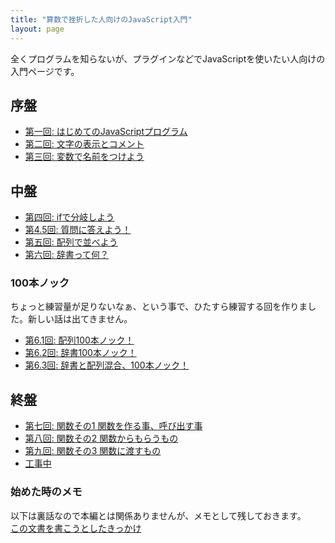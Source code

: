 ```yaml
---
title: "算数で挫折した人向けのJavaScript入門"
layout: page
---
```


全くプログラムを知らないが、プラグインなどでJavaScriptを使いたい人向けの入門ページです。

## 序盤

- [第一回: はじめてのJavaScriptプログラム](ch1.md)
- [第二回: 文字の表示とコメント](ch2.md)
- [第三回: 変数で名前をつけよう](ch3.md)

## 中盤

- [第四回: ifで分岐しよう](ch4.md)
- [第4.5回: 質問に答えよう！](ch4_5.md)
- [第五回: 配列で並べよう](ch5.md)
- [第六回: 辞書って何？](ch6.md)

### 100本ノック

ちょっと練習量が足りないなぁ、という事で、ひたすら練習する回を作りました。新しい話は出てきません。

- [第6.1回: 配列100本ノック！](ch6_1.md)
- [第6.2回: 辞書100本ノック！](ch6_2.md)
- [第6.3回: 辞書と配列混合、100本ノック！](ch6_3.md)

## 終盤

- [第七回: 関数その1 関数を作る事、呼び出す事](ch7.md)
- [第八回: 関数その2 関数からもらうもの](ch8.md)
- [第九回: 関数その3 関数に渡すもの](ch9.md)
- [工事中](ch10.md)



### 始めた時のメモ

以下は裏話なので本編とは関係ありませんが、メモとして残しておきます。  
[この文書を書こうとしたきっかけ](story.md)